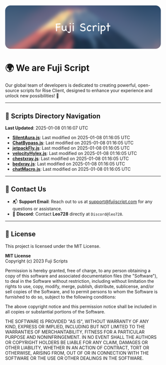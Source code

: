 ![Banner](.github/b.webp)

# 🌍 **We are Fuji Script**

Our global team of developers is dedicated to creating powerful, open-source scripts for Rise Client, designed to enhance your experience and unlock new possibilities! 🌟

---
<!-- SCRIPTS_NAVIGATION_START -->
## 📂 **Scripts Directory Navigation**

**Last Updated**: 2025-01-08 01:16:07 UTC

- **[SilentAura.js](scripts/SilentAura.js)**: Last modified on 2025-01-08 01:16:05 UTC
- **[ChatBypass.js](scripts/ChatBypass.js)**: Last modified on 2025-01-08 01:16:05 UTC
- **[jetpackFly.js](scripts/jetpackFly.js)**: Last modified on 2025-01-08 01:16:05 UTC
- **[velocityHylex.js](scripts/velocityHylex.js)**: Last modified on 2025-01-08 01:16:05 UTC
- **[chestxray.js](scripts/chestxray.js)**: Last modified on 2025-01-08 01:16:05 UTC
- **[bedxray.js](scripts/bedxray.js)**: Last modified on 2025-01-08 01:16:05 UTC
- **[chatMacro.js](scripts/chatMacro.js)**: Last modified on 2025-01-08 01:16:05 UTC

<!-- SCRIPTS_NAVIGATION_END -->

---

## 💬 **Contact Us**  
- 📬 **Support Email**: Reach out to us at [support@fujiscript.com](mailto:support@fujiscript.com) for any questions or assistance.  
- 💬 **Discord**: Contact **Leo728** directly at `Discord@leo728`.

---

## 📜 **License**

This project is licensed under the MIT License.  

**MIT License**  
Copyright (c) 2023 Fuji Scripts  

Permission is hereby granted, free of charge, to any person obtaining a copy of this software and associated documentation files (the "Software"), to deal in the Software without restriction, including without limitation the rights to use, copy, modify, merge, publish, distribute, sublicense, and/or sell copies of the Software, and to permit persons to whom the Software is furnished to do so, subject to the following conditions:  

The above copyright notice and this permission notice shall be included in all copies or substantial portions of the Software.  

THE SOFTWARE IS PROVIDED "AS IS", WITHOUT WARRANTY OF ANY KIND, EXPRESS OR IMPLIED, INCLUDING BUT NOT LIMITED TO THE WARRANTIES OF MERCHANTABILITY, FITNESS FOR A PARTICULAR PURPOSE AND NONINFRINGEMENT. IN NO EVENT SHALL THE AUTHORS OR COPYRIGHT HOLDERS BE LIABLE FOR ANY CLAIM, DAMAGES OR OTHER LIABILITY, WHETHER IN AN ACTION OF CONTRACT, TORT OR OTHERWISE, ARISING FROM, OUT OF OR IN CONNECTION WITH THE SOFTWARE OR THE USE OR OTHER DEALINGS IN THE SOFTWARE.  
